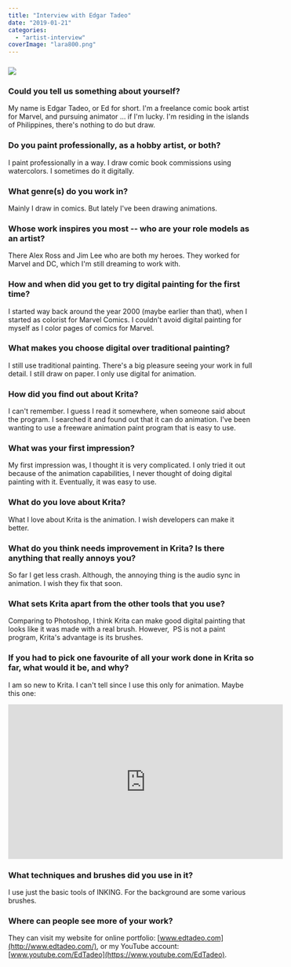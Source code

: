 ```yaml
---
title: "Interview with Edgar Tadeo"
date: "2019-01-21"
categories: 
  - "artist-interview"
coverImage: "lara800.png"
---
```


### ![](../images/lara800.png)

### Could you tell us something about yourself?

My name is Edgar Tadeo, or Ed for short. I'm a freelance comic book artist for Marvel, and pursuing animator ... if I'm lucky. I'm residing in the islands of Philippines, there's nothing to do but draw.

### Do you paint professionally, as a hobby artist, or both?

I paint professionally in a way. I draw comic book commissions using watercolors. I sometimes do it digitally.

### What genre(s) do you work in?

Mainly I draw in comics. But lately I've been drawing animations.

### Whose work inspires you most -- who are your role models as an artist?

There Alex Ross and Jim Lee who are both my heroes. They worked for Marvel and DC, which I'm still dreaming to work with.

### How and when did you get to try digital painting for the first time?

I started way back around the year 2000 (maybe earlier than that), when I started as colorist for Marvel Comics. I couldn't avoid digital painting for myself as I color pages of comics for Marvel.

### What makes you choose digital over traditional painting?

I still use traditional painting. There's a big pleasure seeing your work in full detail. I still draw on paper. I only use digital for animation.

### How did you find out about Krita?

I can't remember. I guess I read it somewhere, when someone said about the program. I searched it and found out that it can do animation. I've been wanting to use a freeware animation paint program that is easy to use.

### What was your first impression?

My first impression was, I thought it is very complicated. I only tried it out because of the animation capabilities, I never thought of doing digital painting with it. Eventually, it was easy to use.

### What do you love about Krita?

What I love about Krita is the animation. I wish developers can make it better.

### What do you think needs improvement in Krita? Is there anything that really annoys you?

So far I get less crash. Although, the annoying thing is the audio sync in animation. I wish they fix that soon.

### What sets Krita apart from the other tools that you use?

Comparing to Photoshop, I think Krita can make good digital painting that looks like it was made with a real brush. However,  PS is not a paint program, Krita's advantage is its brushes.

### If you had to pick one favourite of all your work done in Krita so far, what would it be, and why?

I am so new to Krita. I can't tell since I use this only for animation. Maybe this one: 

<iframe src="https://www.youtube.com/embed/N70J8l0HSPI" width="560" height="315" frameborder="0" allowfullscreen="allowfullscreen"></iframe>

### What techniques and brushes did you use in it?

I use just the basic tools of INKING. For the background are some various brushes.

### Where can people see more of your work?

They can visit my website for online portfolio: [www.edtadeo.com](http://www.edtadeo.com/), or my YouTube account: [www.youtube.com/EdTadeo](https://www.youtube.com/EdTadeo).
